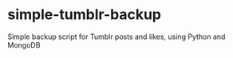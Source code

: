 simple-tumblr-backup
====================

Simple backup script for Tumblr posts and likes, using Python and MongoDB
